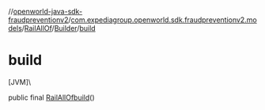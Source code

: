 //[openworld-java-sdk-fraudpreventionv2](../../../../index.md)/[com.expediagroup.openworld.sdk.fraudpreventionv2.models](../../index.md)/[RailAllOf](../index.md)/[Builder](index.md)/[build](build.md)

# build

[JVM]\

public final [RailAllOf](../index.md)[build](build.md)()
